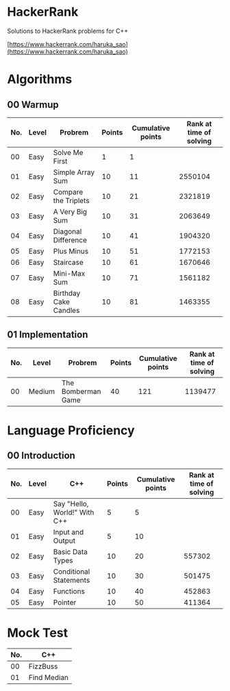 # HackerRank
Solutions to HackerRank problems for C++

[https://www.hackerrank.com/haruka_sao](https://www.hackerrank.com/haruka_sao)

# Algorithms

## 00 Warmup

| No. | Level | Probrem | Points | Cumulative points |Rank at time of solving |
| ---- | ---- | ---- | ---- | ---- | ---- |
| 00 | Easy | Solve Me First | 1 | 1 |  |
| 01 | Easy | Simple Array Sum | 10 | 11 | 2550104 |
| 02 | Easy | Compare the Triplets | 10 | 21 | 2321819 |
| 03 | Easy | A Very Big Sum | 10 | 31 | 2063649 |
| 04 | Easy | Diagonal Difference | 10 | 41 | 1904320 |
| 05 | Easy | Plus Minus | 10 | 51 | 1772153 |
| 06 | Easy | Staircase | 10 | 61| 1670646 |
| 07 | Easy | Mini-Max Sum | 10 | 71| 1561182 |
| 08 | Easy | Birthday Cake Candles| 10 | 81| 1463355 |

## 01 Implementation

| No. | Level | Probrem | Points | Cumulative points |Rank at time of solving |
| ---- | ---- | ---- | ---- | ---- | ---- |
| 00 | Medium | The Bomberman Game | 40 | 121 | 1139477 |

# Language Proficiency

## 00 Introduction

| No. | Level | C++ | Points | Cumulative points| Rank at time of solving |
| ---- | ---- | ---- | ---- | ---- | ---- |
| 00 | Easy | Say "Hello, World!" With C++ | 5 | 5 ||
| 01 | Easy | Input and Output | 5 | 10 | |
| 02 | Easy | Basic Data Types | 10 | 20 |557302 |
| 03 | Easy | Conditional Statements | 10 | 30 | 501475 |
| 04 | Easy | Functions | 10 | 40 | 452863 |
| 05 | Easy | Pointer | 10 | 50 | 411364 |

# Mock Test

| No. | C++ | 
| ---- | ---- |
| 00 | FizzBuss |
| 01 | Find Median |
